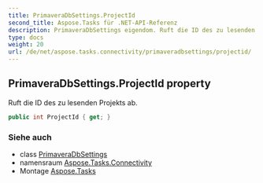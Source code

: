 ```yaml
---
title: PrimaveraDbSettings.ProjectId
second_title: Aspose.Tasks für .NET-API-Referenz
description: PrimaveraDbSettings eigendom. Ruft die ID des zu lesenden Projekts ab.
type: docs
weight: 20
url: /de/net/aspose.tasks.connectivity/primaveradbsettings/projectid/
---
```

## PrimaveraDbSettings.ProjectId property

Ruft die ID des zu lesenden Projekts ab.

```csharp
public int ProjectId { get; }
```

### Siehe auch

* class [PrimaveraDbSettings](../)
* namensraum [Aspose.Tasks.Connectivity](../../primaveradbsettings/)
* Montage [Aspose.Tasks](../../../)


